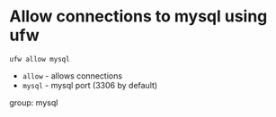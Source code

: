 # Allow connections to mysql using ufw

```ufw
ufw allow mysql
```

- `allow` - allows connections
- `mysql` - mysql port (3306 by default)

group: mysql

